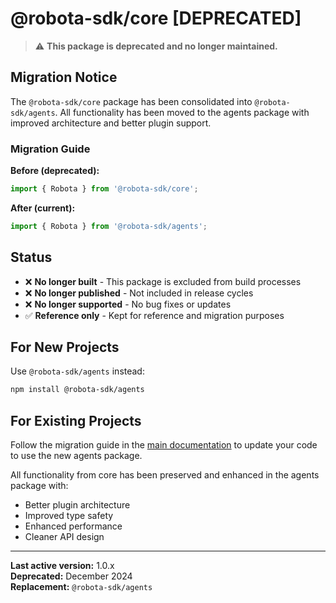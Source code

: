 # @robota-sdk/core [DEPRECATED]

> ⚠️ **This package is deprecated and no longer maintained.**

## Migration Notice

The `@robota-sdk/core` package has been consolidated into `@robota-sdk/agents`. All functionality has been moved to the agents package with improved architecture and better plugin support.

### Migration Guide

**Before (deprecated):**
```typescript
import { Robota } from '@robota-sdk/core';
```

**After (current):**
```typescript
import { Robota } from '@robota-sdk/agents';
```

## Status

- ❌ **No longer built** - This package is excluded from build processes
- ❌ **No longer published** - Not included in release cycles  
- ❌ **No longer supported** - No bug fixes or updates
- ✅ **Reference only** - Kept for reference and migration purposes

## For New Projects

Use `@robota-sdk/agents` instead:

```bash
npm install @robota-sdk/agents
```

## For Existing Projects

Follow the migration guide in the [main documentation](../../docs/guide/) to update your code to use the new agents package.

All functionality from core has been preserved and enhanced in the agents package with:
- Better plugin architecture
- Improved type safety
- Enhanced performance
- Cleaner API design

---

**Last active version:** 1.0.x  
**Deprecated:** December 2024  
**Replacement:** `@robota-sdk/agents` 